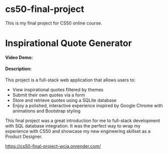 # cs50-final-project
This is my final project for CS50 online course.

# Inspirational Quote Generator
#### Video Demo:  <URL HERE>
#### Description:
This project is a full-stack web application that allows users to:

- View inspirational quotes filtered by themes
- Submit their own quotes via a form
- Store and retrieve quotes using a SQLite database
- Enjoy a polished, interactive experience inspired by Google Chrome with animations and Bootstrap styling

This final project was a great introduction for me to full-stack development with SQL database integration. It was the perfect way to wrap my experience with CS50 and showcase my new engineering skillset as a Product Designer.

https://cs50-final-project-wcia.onrender.com/
